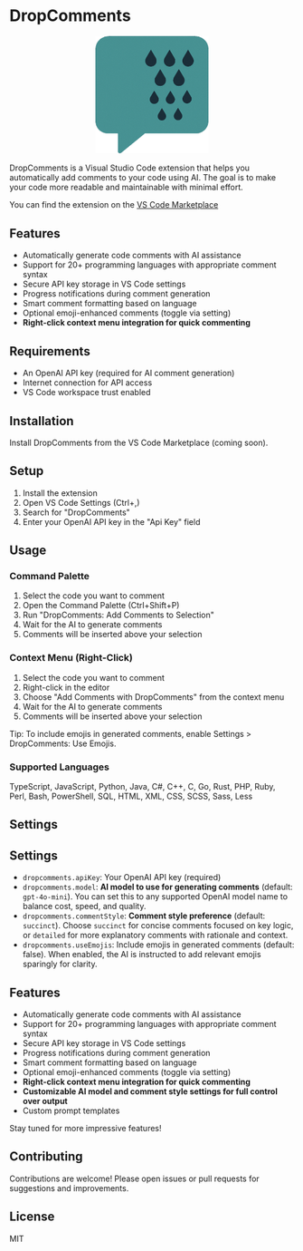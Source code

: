 # DropComments

<P align="center">
  <img src="https://github.com/kasuken/DropComments/blob/main/img/DropCommentsLogo.png?raw=true)" alt="DropComments Logo" width="200"/>

DropComments is a Visual Studio Code extension that helps you automatically add comments to your code using AI. 
The goal is to make your code more readable and maintainable with minimal effort.

You can find the extension on the [VS Code Marketplace](https://marketplace.visualstudio.com/items?itemName=emanuelebartolesi.dropcomments)

## Features
- Automatically generate code comments with AI assistance
- Support for 20+ programming languages with appropriate comment syntax
- Secure API key storage in VS Code settings
- Progress notifications during comment generation
- Smart comment formatting based on language
- Optional emoji-enhanced comments (toggle via setting)
- **Right-click context menu integration for quick commenting**

## Requirements
- An OpenAI API key (required for AI comment generation)
- Internet connection for API access
- VS Code workspace trust enabled

## Installation
Install DropComments from the VS Code Marketplace (coming soon).

## Setup
1. Install the extension
2. Open VS Code Settings (Ctrl+,)
3. Search for "DropComments"
4. Enter your OpenAI API key in the "Api Key" field


## Usage
### Command Palette
1. Select the code you want to comment
2. Open the Command Palette (Ctrl+Shift+P)
3. Run "DropComments: Add Comments to Selection"
4. Wait for the AI to generate comments
5. Comments will be inserted above your selection

### Context Menu (Right-Click)
1. Select the code you want to comment
2. Right-click in the editor
3. Choose "Add Comments with DropComments" from the context menu
4. Wait for the AI to generate comments
5. Comments will be inserted above your selection

Tip: To include emojis in generated comments, enable Settings > DropComments: Use Emojis.

### Supported Languages
TypeScript, JavaScript, Python, Java, C#, C++, C, Go, Rust, PHP, Ruby, Perl, Bash, PowerShell, SQL, HTML, XML, CSS, SCSS, Sass, Less

## Settings
## Settings
- `dropcomments.apiKey`: Your OpenAI API key (required)
- `dropcomments.model`: **AI model to use for generating comments** (default: `gpt-4o-mini`). You can set this to any supported OpenAI model name to balance cost, speed, and quality.
- `dropcomments.commentStyle`: **Comment style preference** (default: `succinct`). Choose `succinct` for concise comments focused on key logic, or `detailed` for more explanatory comments with rationale and context.
- `dropcomments.useEmojis`: Include emojis in generated comments (default: false). When enabled, the AI is instructed to add relevant emojis sparingly for clarity.

## Features
- Automatically generate code comments with AI assistance
- Support for 20+ programming languages with appropriate comment syntax
- Secure API key storage in VS Code settings
- Progress notifications during comment generation
- Smart comment formatting based on language
- Optional emoji-enhanced comments (toggle via setting)
- **Right-click context menu integration for quick commenting**
- **Customizable AI model and comment style settings for full control over output**
- Custom prompt templates

Stay tuned for more impressive features!

## Contributing
Contributions are welcome! Please open issues or pull requests for suggestions and improvements.

## License
MIT
